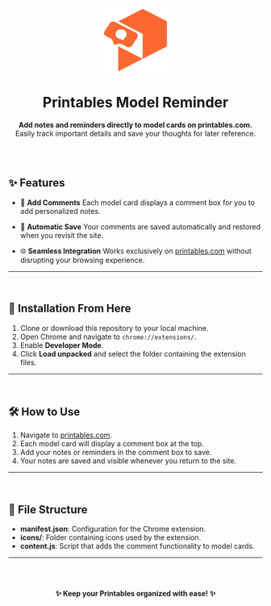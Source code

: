 <div align="center">

![Banner](/icons/128x128.png)

# Printables Model Reminder

**Add notes and reminders directly to model cards on printables.com.**
Easily track important details and save your thoughts for later reference.

<br><br>

</div>

## ✨ Features

- 📝 **Add Comments**
  Each model card displays a comment box for you to add personalized notes.

- 💾 **Automatic Save**
  Your comments are saved automatically and restored when you revisit the site.

- 🌐 **Seamless Integration**
  Works exclusively on [printables.com](https://www.printables.com) without disrupting your browsing experience.

---

<br>

## 🚀 Installation From Here

1. Clone or download this repository to your local machine.
2. Open Chrome and navigate to `chrome://extensions/`.
3. Enable **Developer Mode**.
4. Click **Load unpacked** and select the folder containing the extension files.

---

<br>

## 🛠️ How to Use

1. Navigate to [printables.com](https://www.printables.com).
2. Each model card will display a comment box at the top.
3. Add your notes or reminders in the comment box to save.
4. Your notes are saved and visible whenever you return to the site.

---

<br>

## 📂 File Structure

- **manifest.json**: Configuration for the Chrome extension.
- **icons/**: Folder containing icons used by the extension.
- **content.js**: Script that adds the comment functionality to model cards.

---

<br><br>

<div align="center">

**✨ Keep your Printables organized with ease! ✨**

</div>

